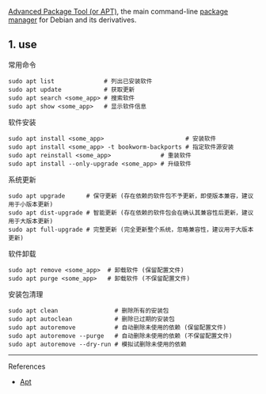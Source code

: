 [Advanced Package Tool (or APT)](https://en.wikipedia.org/wiki/APT_(Package_Manager)), the main command-line [package manager](https://wiki.debian.org/PackageManagement) for Debian and its derivatives.

## 1. use

常用命令

```
sudo apt list              # 列出已安装软件
sudo apt update            # 获取更新
sudo apt search <some_app> # 搜索软件
sudo apt show <some_app>   # 显示软件信息
```

软件安装

```
sudo apt install <some_app>                       # 安装软件
sudo apt install <some_app> -t bookworm-backports # 指定软件源安装
sudo apt reinstall <some_app>              # 重装软件
sudo apt install --only-upgrade <some_app> # 升级软件
```

系统更新

```
sudo apt upgrade      # 保守更新 (存在依赖的软件包不予更新，即使版本兼容，建议用于小版本更新)
sudo apt dist-upgrade # 智能更新 (存在依赖的软件包会在确认其兼容性后更新，建议用于大版本更新)
sudo apt full-upgrade # 完整更新 (完全更新整个系统，忽略兼容性，建议用于大版本更新)
```

软件卸载

```
sudo apt remove <some_app>  # 卸载软件 (保留配置文件)
sudo apt purge <some_app>   # 卸载软件 (不保留配置文件)
```

安装包清理

```
sudo apt clean                # 删除所有的安装包
sudo apt autoclean            # 删除已过期的安装包
sudo apt autoremove           # 自动删除未使用的依赖 (保留配置文件)
sudo apt autoremove --purge   # 自动删除未使用的依赖 (不保留配置文件)
sudo apt autoremove --dry-run # 模拟试删除未使用的依赖
```

---

References

- [Apt](https://wiki.debian.org/Apt)

